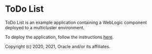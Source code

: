 # ToDo List

ToDo List is an example application containing a WebLogic component deployed to a multicluster environment.

To deploy the application, follow the instructions [here](https://verrazzano.io/latest/docs/examples/multicluster/todo-list/).

Copyright (c) 2020, 2021, Oracle and/or its affiliates.
